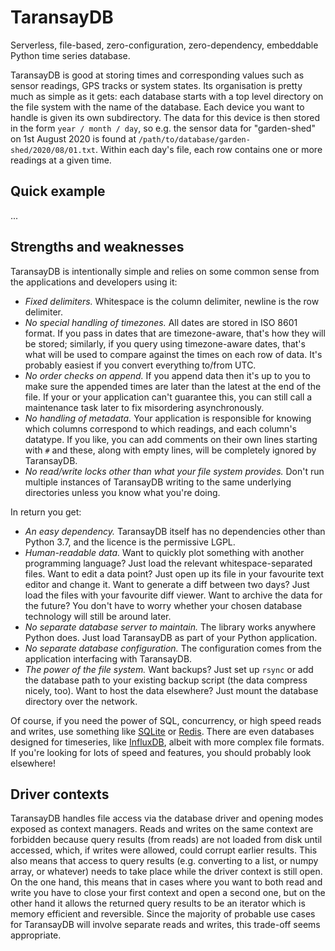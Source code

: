# TaransayDB
Serverless, file-based, zero-configuration, zero-dependency, embeddable Python time series database.

TaransayDB is good at storing times and corresponding values such as sensor readings, GPS tracks or
system states. Its organisation is pretty much as simple as it gets: each database starts with a top
level directory on the file system with the name of the database. Each device you want to handle is
given its own subdirectory. The data for this device is then stored in the form `year / month /
day`, so e.g. the sensor data for "garden-shed" on 1st August 2020 is found at
`/path/to/database/garden-shed/2020/08/01.txt`. Within each day's file, each row contains one or
more readings at a given time.

## Quick example

...

## Strengths and weaknesses
TaransayDB is intentionally simple and relies on some common sense from the applications and
developers using it:

- *Fixed delimiters.* Whitespace is the column delimiter, newline is the row delimiter.
- *No special handling of timezones.* All dates are stored in ISO 8601 format. If you pass in
  dates that are timezone-aware, that's how they will be stored; similarly, if you query using
  timezone-aware dates, that's what will be used to compare against the times on each row of data.
  It's probably easiest if you convert everything to/from UTC.
- *No order checks on append.* If you append data then it's up to you to make sure the appended
  times are later than the latest at the end of the file. If your or your application can't
  guarantee this, you can still call a maintenance task later to fix misordering asynchronously.
- *No handling of metadata.* Your application is responsible for knowing which columns correspond to
  which readings, and each column's datatype. If you like, you can add comments on their own lines
  starting with `#` and these, along with empty lines, will be completely ignored by TaransayDB.
- *No read/write locks other than what your file system provides.* Don't run multiple instances of
  TaransayDB writing to the same underlying directories unless you know what you're doing.

In return you get:

- *An easy dependency.* TaransayDB itself has no dependencies other than Python 3.7, and the licence
  is the permissive LGPL.
- *Human-readable data.* Want to quickly plot something with another programming language? Just load
  the relevant whitespace-separated files. Want to edit a data point? Just open up its file in your
  favourite text editor and change it. Want to generate a diff between two days? Just load the files
  with your favourite diff viewer. Want to archive the data for the future? You don't have to worry
  whether your chosen database technology will still be around later.
- *No separate database server to maintain.* The library works anywhere Python does. Just load
  TaransayDB as part of your Python application.
- *No separate database configuration.* The configuration comes from the application interfacing
  with TaransayDB.
- *The power of the file system.* Want backups? Just set up `rsync` or add the database path to your
  existing backup script (the data compress nicely, too). Want to host the data elsewhere? Just
  mount the database directory over the network.

Of course, if you need the power of SQL, concurrency, or high speed reads and writes, use something
like [SQLite](https://sqlite.org/) or [Redis](https://redis.io/). There are even databases designed
for timeseries, like [InfluxDB](https://www.influxdata.com/), albeit with more complex file formats.
If you're looking for lots of speed and features, you should probably look elsewhere!

## Driver contexts
TaransayDB handles file access via the database driver and opening modes exposed as context
managers. Reads and writes on the same context are forbidden because query results (from reads) are
not loaded from disk until accessed, which, if writes were allowed, could corrupt earlier results.
This also means that access to query results (e.g. converting to a list, or numpy array, or
whatever) needs to take place while the driver context is still open. On the one hand, this means
that in cases where you want to both read and write you have to close your first context and open a
second one, but on the other hand it allows the returned query results to be an iterator which is
memory efficient and reversible. Since the majority of probable use cases for TaransayDB will
involve separate reads and writes, this trade-off seems appropriate.
